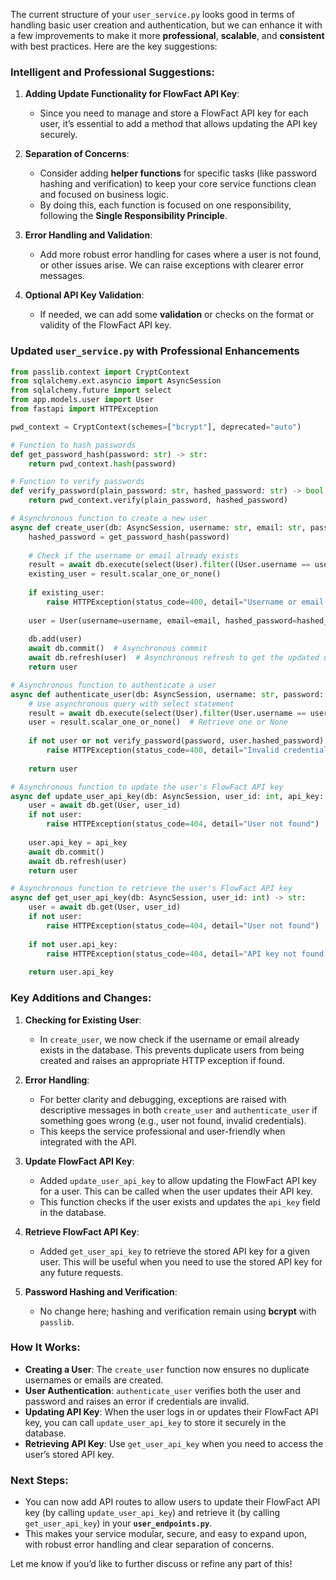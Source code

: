 The current structure of your `user_service.py` looks good in terms of handling basic user creation and authentication, but we can enhance it with a few improvements to make it more **professional**, **scalable**, and **consistent** with best practices. Here are the key suggestions:

### Intelligent and Professional Suggestions:

1. **Adding Update Functionality for FlowFact API Key**:
   - Since you need to manage and store a FlowFact API key for each user, it’s essential to add a method that allows updating the API key securely.

2. **Separation of Concerns**:
   - Consider adding **helper functions** for specific tasks (like password hashing and verification) to keep your core service functions clean and focused on business logic.
   - By doing this, each function is focused on one responsibility, following the **Single Responsibility Principle**.

3. **Error Handling and Validation**:
   - Add more robust error handling for cases where a user is not found, or other issues arise. We can raise exceptions with clearer error messages.

4. **Optional API Key Validation**:
   - If needed, we can add some **validation** or checks on the format or validity of the FlowFact API key.

### Updated `user_service.py` with Professional Enhancements

```python
from passlib.context import CryptContext
from sqlalchemy.ext.asyncio import AsyncSession
from sqlalchemy.future import select
from app.models.user import User
from fastapi import HTTPException

pwd_context = CryptContext(schemes=["bcrypt"], deprecated="auto")

# Function to hash passwords
def get_password_hash(password: str) -> str:
    return pwd_context.hash(password)

# Function to verify passwords
def verify_password(plain_password: str, hashed_password: str) -> bool:
    return pwd_context.verify(plain_password, hashed_password)

# Asynchronous function to create a new user
async def create_user(db: AsyncSession, username: str, email: str, password: str) -> User:
    hashed_password = get_password_hash(password)
    
    # Check if the username or email already exists
    result = await db.execute(select(User).filter((User.username == username) | (User.email == email)))
    existing_user = result.scalar_one_or_none()
    
    if existing_user:
        raise HTTPException(status_code=400, detail="Username or email already exists")
    
    user = User(username=username, email=email, hashed_password=hashed_password)
    
    db.add(user)
    await db.commit()  # Asynchronous commit
    await db.refresh(user)  # Asynchronous refresh to get the updated user object
    return user

# Asynchronous function to authenticate a user
async def authenticate_user(db: AsyncSession, username: str, password: str) -> User:
    # Use asynchronous query with select statement
    result = await db.execute(select(User).filter(User.username == username))
    user = result.scalar_one_or_none()  # Retrieve one or None
    
    if not user or not verify_password(password, user.hashed_password):
        raise HTTPException(status_code=400, detail="Invalid credentials")
    
    return user

# Asynchronous function to update the user's FlowFact API key
async def update_user_api_key(db: AsyncSession, user_id: int, api_key: str) -> User:
    user = await db.get(User, user_id)
    if not user:
        raise HTTPException(status_code=404, detail="User not found")
    
    user.api_key = api_key
    await db.commit()
    await db.refresh(user)
    return user

# Asynchronous function to retrieve the user's FlowFact API key
async def get_user_api_key(db: AsyncSession, user_id: int) -> str:
    user = await db.get(User, user_id)
    if not user:
        raise HTTPException(status_code=404, detail="User not found")
    
    if not user.api_key:
        raise HTTPException(status_code=404, detail="API key not found for this user")
    
    return user.api_key
```

### Key Additions and Changes:

1. **Checking for Existing User**:
   - In `create_user`, we now check if the username or email already exists in the database. This prevents duplicate users from being created and raises an appropriate HTTP exception if found.

2. **Error Handling**:
   - For better clarity and debugging, exceptions are raised with descriptive messages in both `create_user` and `authenticate_user` if something goes wrong (e.g., user not found, invalid credentials).
   - This keeps the service professional and user-friendly when integrated with the API.

3. **Update FlowFact API Key**:
   - Added `update_user_api_key` to allow updating the FlowFact API key for a user. This can be called when the user updates their API key.
   - This function checks if the user exists and updates the `api_key` field in the database.

4. **Retrieve FlowFact API Key**:
   - Added `get_user_api_key` to retrieve the stored API key for a given user. This will be useful when you need to use the stored API key for any future requests.

5. **Password Hashing and Verification**:
   - No change here; hashing and verification remain using **bcrypt** with `passlib`.

### How It Works:
- **Creating a User**: The `create_user` function now ensures no duplicate usernames or emails are created.
- **User Authentication**: `authenticate_user` verifies both the user and password and raises an error if credentials are invalid.
- **Updating API Key**: When the user logs in or updates their FlowFact API key, you can call `update_user_api_key` to store it securely in the database.
- **Retrieving API Key**: Use `get_user_api_key` when you need to access the user’s stored API key.

### Next Steps:
- You can now add API routes to allow users to update their FlowFact API key (by calling `update_user_api_key`) and retrieve it (by calling `get_user_api_key`) in your **`user_endpoints.py`**.
- This makes your service modular, secure, and easy to expand upon, with robust error handling and clear separation of concerns.

Let me know if you’d like to further discuss or refine any part of this!